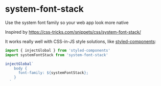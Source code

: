 # system-font-stack

Use the system font family so your web app look more native

Inspired by https://css-tricks.com/snippets/css/system-font-stack/

It works really well with CSS-in-JS style solutions, like [styled-components](https://github.com/styled-components):

```js
import { injectGlobal } from 'styled-components'
import systemFontStack from 'system-font-stack'

injectGlobal`
    body {
      font-family: ${systemFontStack};
    }
  `
```
